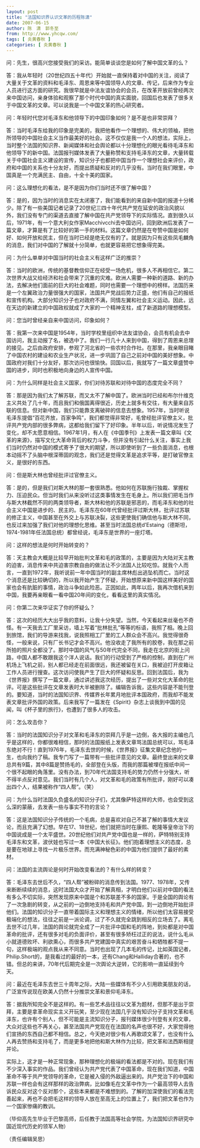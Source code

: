 ```yaml
---
layout: post
title: "法国知识界认识文革的历程陈潇"
date: 2007-06-15
author: 陈　潇　郭冬至
from: http://www.yhcqw.com/
tags: [ 炎黄春秋 ]
categories: [ 炎黄春秋 ]
---
```




问：先生，很高兴您接受我们的采访。能简单谈谈您是如何了解中国文革的么？


答：我从年轻时（20世纪四五十年代）开始就一直保持着对中国的关注，阅读了大量关于文革的资料和毛泽东、周恩来等中国领导人的文章、传记，后来作为专业人员进行这方面的研究。我很早就是中法友谊协会的会员，在改革开放前曾经两次来中国访问，亲身体验和观察了那个时代中国的真实面貌，回国后也发表了很多关于中国文革的文章。可以说我是一个中国文革的热心研究者。

问：年轻时代您对毛泽东和他领导下的中国印象如何？是不是也非常崇拜？


答：当时毛泽东给我的印象是完美的，我把他看作一个理想的、伟大的领袖，把他所领导的中国社会主义当作最美好的社会。这不仅仅是我一个人的想法，实际上，当时整个法国的知识界、新闻媒体和社会舆论都以十分理想化的眼光看待毛泽东和他领导下的新中国。法国报刊媒体发表了大量称赞和支持毛泽东的文章，大量转载关于中国社会主义建设的宣传，知识分子也都把中国当作一个理想社会来评价，政府和中国的关系也十分友好，而提出质疑和反对的几乎没有。当时在我们眼里，中国真是一个充满民主、自由，十全十美的国家。

问：这么理想化的看法，是不是因为你们当时还不很了解中国？


答：是的，因为当时的消息实在太闭塞了，我们能看到的来自新中国的报道十分稀少。除了有一些美国记者记录了20世纪三四十年代共产党在延安的政治风貌以外，我们没有专门的渠道去直接了解中国在共产党领导下的实际情况。直到很久以后，1971年，有一个意大利女作家Macchivcchi去中国访问，回到欧洲后发表了一篇文章，才算是有了比较好的第一手的材料。这篇文章仍然是在夸赞中国是如何好、如何开放和民主，但在当时已经是绝无仅有的了。就是因为只有这些凤毛麟角的消息，我们对中国的了解就十分简单，也就更容易把它想象得完美。

问：为什么单单对中国当时的社会主义有这样广泛的推崇？


答：当时的欧洲，传统的基督教信仰正在经受一场危机，很多人不再相信它。第二次世界大战又给经济和社会带来了沉重的灾难。欧洲人需要一种新的道路、新的办法，去解决他们面前的巨大的社会难题，同时也需要一个理想中的榜样。法国历来是一个左翼政治力量很强大的国家，法国共产党战后势力正盛，他们有自己的报纸和宣传机构。大部分知识分子也对政府不满，同情左翼和社会主义运动。因此，远在天边的新建立的中国政权就成了大家的一个精神支柱，成了新道路的理想模型。

问：您当时曾经亲自来中国访问，印象如何？


答：我第一次来中国是1954年，当时学校里组织中法友谊协会，会员有机会去中国访问，我主动报了名，被选中了。我们一行几十人来到中国，得到了周恩来总理的接见。之后由政府安排，参观了河北省的一些农村合作社。在那里，我亲眼目睹了中国农村的建设和农业生产状况，进一步巩固了自己之前对中国的美好想象。中国政府对我们十分友好，那次访问也很愉快。回国以后，我就写了一篇文章盛赞中国的进步，同时也积极地向身边的人宣传中国。

问：为什么同样是社会主义国家，你们对待苏联和对待中国的态度完全不同？


答：那是因为我们太了解苏联，而又太不了解中国了。欧洲当时已经和布尔什维克主义共处了几十年，而且我们和俄国离得很近，历史上就多有交往，有大量来自苏联的信息。但对新中国，我们只能靠支离破碎的信息去想象。1957年，当时听说毛泽东提倡“百花齐放，百家争鸣”，我们都觉得非常好，毛曾经批评官僚主义，批评共产党内部的很多弊病，这都给我们留下了好印象。半年以后，听说情况发生了变化，却不太愿意相信。1967年1月，有人在《中国季刊》上发表一篇文章叫《文革的来源》，描写文化大革命背后的权力斗争，但并没有引起什么关注，事实上我们当时仍然对中国的模式寄予了很大的期望，所以即使听到了一些负面消息，也根本动摇不了头脑中根深蒂固的观念，我们还是觉得文革是追求平等，是打破官僚主义，是很好的东西。

问：但是斯大林也曾经批评过官僚主义。


答：是的，但是我们对斯大林的那一套很熟悉。他如何在苏联施行独裁、掌握权力、压迫民众。但当时我们从来没听过这类事情发生在毛身上。所以我们把毛当作与斯大林截然不同的两类领导者，斯大林和他的苏联是邪恶的，而毛泽东和他的社会主义中国是进步的、民主的。毛泽东在60年代曾经批评过斯大林，批评过苏联的修正主义，中国甚至在外交上与苏联决裂，这些更使我们确信他与斯大林不同，也反过来加强了我们对他的理想化思维。甚至当时法国总统d’Estaing（德斯坦，1974-1981年任法国总统）都曾经说，毛泽东是世界的一座灯塔。

问：这样的想法是何时开始转变的？


答：天主教会大概是比较早开始批判文革和毛的政策的，主要是因为大陆对天主教的迫害，消息传来中共迫害宗教自由的做法让不少法国人比较吃惊。就我个人而言，一直到1972年，我听说前一年中国当时的副主席林彪出逃坠机而亡。当时这个消息还是比较确切的，所以我开始产生了怀疑，开始想原来新中国这样美好的国家也会有肮脏的事情，政治斗争如此险恶。正因如此，两年以后，我再次借机来到中国，我要再亲眼看一看中国20年间的变化，看看这里的真实情况。

问：你第二次来华证实了你的怀疑么？


答：这次的经历大大出乎我的意料，让我十分失望。当然，今天看起来丝毫也不奇怪。有一天我去工厂里采访，墙上写着“批林批孔”等等的标语，我照了相。晚上回到旅馆，我们的导游来找我，说我照相工厂里的工人群众会不高兴。我觉得很奇怪，一般来说，只有厂长书记才会不高兴。他没收走了我所有的胶卷，我在那之前所拍的照片全都没了。那时中国的风气与50年代完全不同，我走在北京的街上问路，中国人都不敢跟我这个洋人说话。我们的行动受到了严格的控制，直到在广州机场上飞机之前，别人都已经走在前面很远，我还被留在关口，我被迫打开皮箱让工作人员进行搜查。这次访问使我产生了巨大的怀疑和反思。回到法国后，我为《世界报》撰写了一篇文章，通过讲述我这次经历，提出了一些对文化大革命的批评。可是这些批评在文章发表时大半被删除了。编辑告诉我，这些内容是不能刊登的。要知道，当时的法国知识界、传媒界长年累月地批评本国政府，而我却不能发表文章批评外国的政策。后来我写了一篇发在《Spirit》杂志上谈我到中国的见闻，叫《杯子里的旅行》，也遭到了很多人的攻击。

问：怎么攻击你？


答：当时的法国知识分子对文革和毛泽东的崇拜几乎是一边倒，各大报的主编也几乎是这样的，你都很难相信，那时的法国报纸上发表文章骂法国总统可以，骂毛泽东绝对不行！直到1976年，毛泽东去世的时候，《世界报》征集文章纪念他的一生，也向我约了稿。我专门写了一篇带有一些批评意见的文章。最终登出来的文章总共有9篇，其中8篇是赞扬毛的，全部登在头版，而我的那篇被埋在报纸中间一个很不起眼的角落里。没有办法，到70年代法国支持毛的势力仍然十分强大，听不得半点反对意见。我们当时有几个人，对文革和毛的政策有所批评，刚好可以凑出四个人，结果被称作“四人帮”。（笑）

问：为什么当时法国久负盛名的知识分子们，尤其像萨特这样的大师，也会受到这么深的蒙蔽，去发表一些与事实不符的言论？


答：这是法国知识分子传统的一个毛病，总是喜欢对自己不甚了解的事情大发议论，而且充满了幻想。早在17、18世纪，他们就把当时在康熙、乾隆等皇帝治下的中国说成是一个太平盛世。20世纪他们对共产党中国也是一样的，萨特特别支持毛泽东和文革，波伏娃也写过一本《中国大长征》。他们抱着理想主义的态度，总是要在地球上寻找一片极乐世界。而充满神秘色彩的中国为他们提供了最好的素材。

问：法国的主流舆论是何时开始改变看法的？有什么样的转变？


答：毛泽东去世后不久，“四人帮”被粉碎的消息传到法国。1977、1978年，又传来断断续续的消息，这时法国大众才开始了解真相，才明白他们以前对中国的看法有多么不切实际，突然发现原来中国是个和苏联差不多的国家。于是全国的舆论有了一次急剧的转变，从之前的一边倒地支持毛和共产党中国，到一边倒地开始批评他们。法国的知识分子一直带着国际主义和理想主义的情绪，所以他们太容易接受极端化的想法，往往之前是一派论调，过了不久就完全跳到相反的立场去了。离毛去世不过几年，法国的舆论就完全成了一片批评中国和毛的阵地，到处都是对中国革命的批评，还有很多对毛的负面评价，甚至有很多矫枉过正的说法，说什么毛从小就道德败坏、利欲熏心，而很多共产党建国中真实的艰苦奋斗和牺牲都不提一句，这样极端的观点我从来不同意。当时也出现了几本毛的传记，比如英国记者，Philip.Short的，是我看过的最好的一本，还有Chang和Halliday合著的，也不错。但总的来讲，70年代后期完全是一次舆论大逆转，它的影响一直延续到今天。

问：最近在毛泽东去世三十周年之际，大陆一些媒体有不少人引用欧美朋友的话，广泛宣传说现在欧美人仍然十分推崇文革和景仰毛泽东。


答：据我所知完全不是这样的。有一些艺术品往往以文革为题材，但那不是出于崇拜，主要是拿革命现实主义开玩笑，至少现在法国几乎没有知识分子支持文革和毛泽东，也许有个别人，但不可能是主流知识分子，报刊媒体很少刊登有关的文章，大众对这些也不再关心，甚至法国共产党现在在法国的名声也很不好，大家觉得他们宣扬的东西自己都不相信。总之，今天绝对很少有人再歌颂文革了，也没有什么人再去赞扬和支持毛了，而是更多地把他和斯大林作为比较，把文革和法西斯相提并论。


实际上，这才是一种正常现象，那种理想化的极端的看法都是不对的。现在我们有不少深入事实的作品。我们曾经认为共产党代表了中国革命，现在我们知道，中国革命不等于共产党领导的革命，它是被入侵的外敌逼出来的。共产党治下的中国和苏联一样也会有这样那样的政治弊病，比如像毛在文革中作为一个最高领导人去告诉民众反对这个反对那个，这些本来都是不难想到的。了解的加深使我们的看法完善起来，再也不会把毛这样的领导人放在至高无上的位置上了，我们把文革也作为一个国家惨痛的教训。

（毕仰高先生毕业于巴黎高师，后任教于法国高等社会学院，为法国知识界研究中国近现代历史的领军人物）

（责任编辑吴思）


